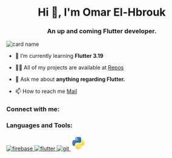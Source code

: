 <h1 align="center">Hi 👋, I'm Omar El-Hbrouk</h1>
<h3 align="center">An up and coming Flutter developer.</h3>

![card name](https://cardivo.vercel.app/api?name=Omar%20ElHbrouk&description=Hi,%20I%27m%20a%20Flutter%20developer%20and%20I%27m%2023%20y.o.%20Nice%20to%20meet%20you%20%F0%9F%91%8B&image=https://avatars.githubusercontent.com/u/102668644?v=4&backgroundColor=%23ecf0f1&pattern=topography&colorPattern=%23c5c5c5)

- 🌱 I’m currently learning **Flutter 3.19**

- 👨‍💻 All of my projects are available at [Repos](https://github.com/ElHbrouk?tab=repositories)

- 💬 Ask me about **anything regarding Flutter.**

- 📫 How to reach me [Mail](omar.elhbrouk2@gmail.com)

<h3 align="left">Connect with me:</h3>
<p align="left">
</p>

<h3 align="left">Languages and Tools:</h3>
<p align="left"> <a href="https://firebase.google.com/" target="_blank" rel="noreferrer"> <img src="https://www.vectorlogo.zone/logos/firebase/firebase-icon.svg" alt="firebase" width="40" height="40"/> </a> <a href="https://flutter.dev" target="_blank" rel="noreferrer"> <img src="https://www.vectorlogo.zone/logos/flutterio/flutterio-icon.svg" alt="flutter" width="40" height="40"/> </a> <a href="https://git-scm.com/" target="_blank" rel="noreferrer"> <img src="https://www.vectorlogo.zone/logos/git-scm/git-scm-icon.svg" alt="git" width="40" height="40"/> </a> <a href="https://www.python.org" target="_blank" rel="noreferrer"> <img src="https://raw.githubusercontent.com/devicons/devicon/master/icons/python/python-original.svg" alt="python" width="40" height="40"/> </a> </p>
